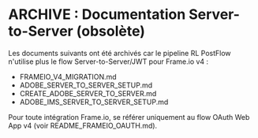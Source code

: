 # ARCHIVE : Documentation Server-to-Server (obsolète)

Les documents suivants ont été archivés car le pipeline RL PostFlow n'utilise plus le flow Server-to-Server/JWT pour Frame.io v4 :

- FRAMEIO_V4_MIGRATION.md
- ADOBE_SERVER_TO_SERVER_SETUP.md
- CREATE_ADOBE_SERVER_TO_SERVER.md
- ADOBE_IMS_SERVER_TO_SERVER_SETUP.md

Pour toute intégration Frame.io, se référer uniquement au flow OAuth Web App v4 (voir README_FRAMEIO_OAUTH.md).
